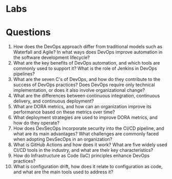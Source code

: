 # Labs

# Questions
1. How does the DevOps approach differ from traditional models such as Waterfall and Agile? In what ways does DevOps improve automation in the software development lifecycle?
2. What are the key benefits of DevOps automation, and which tools are commonly used to support it? What is the role of Jenkins in DevOps pipelines?
3. What are the seven C's of DevOps, and how do they contribute to the success of DevOps practices? Does DevOps require only technical implementation, or does it also involve organizational change?
4. What are the differences between continuous integration, continuous delivery, and continuous deployment?
5. What are DORA metrics, and how can an organization improve its performance based on these metrics over time?
6. What deployment strategies are used to improve DORA metrics, and how do they operate?
7. How does DevSecOps incorporate security into the CI/CD pipeline, and what are its main advantages? What challenges are commonly faced when adopting DevSecOps in an organization?
8. What is GitHub Actions and how does it work? What are five widely used CI/CD tools in the industry, and what are their key characteristics?
9. How do Infrastructure as Code (IaC) principles enhance DevOps practices?
10. What is configuration drift, how does it relate to configuration as code, and what are the main tools used to address it?

